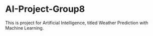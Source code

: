 # AI-Project-Group8
This is project for Artificial Intelligence, titled Weather Prediction with Machine Learning.
